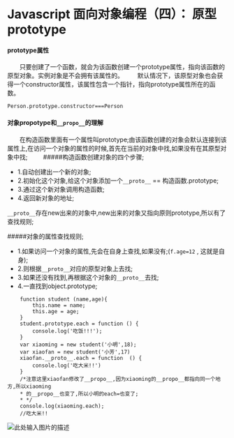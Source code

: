# Javascript 面向对象编程（四）： 原型prototype
####  prototype属性
　　只要创建了一个函数，就会为该函数创建一个prototype属性，指向该函数的原型对象。实例对象是不会拥有该属性的。
　　默认情况下，该原型对象也会获得一个constructor属性，该属性包含一个指针，指向prototype属性所在的函数。
```
Person.prototype.constructor===Person
```

#### 对象propotype和`__propo__`的理解
　　在构造函数里面有一个属性叫prototype;由该函数创建的对象会默认连接到该属性上,在访问一个对象的属性的时候,首先在当前的对象中找,如果没有在其原型对象中找;
　　
#####构造函数创建对象的四个步骤;
- 1.自动创建出一个新的对象;
- 2.初始化这个对象,给这个对象添加一个`__proto__` == 构造函数.prototype;
- 3.通过这个新对象调用构造函数;
- 4.返回新对象的地址;

`__proto__`存在new出来的对象中,new出来的对象又指向原则prototype,所以有了查找规则;

#####对象的属性查找规则;
 - 1.如果访问一个对象的属性,先会在自身上查找,如果没有;(`f.age=12` , 这就是自身);
 - 2.则根据`__proto__`对应的原型对象上去找;
 - 3.如果还没有找到,再根据这个对象的`__proto__`去找;
 - 4.一直找到object.prototype;
 
```
    function student (name,age){
        this.name = name;
        this.age = age;
    }
    student.prototype.each = function () {
        console.log('吃饭!!!');
    }
    var xiaoming = new student('小明',18);
    var xiaofan = new student('小芳',17)
    xiaofan.__proto__.each = function  () {
        console.log('吃大米!!')
    }
    /*注意这里xiaofan修改了__propo__,因为xiaoming的__propo__都指向同一个地方,所以xiaoming
    * 的__propo__也变了,所以小明的each=也变了;
    * */
    console.log(xiaoming.each);
    //吃大米!!
```

![此处输入图片的描述][1]


  [1]: https://ooo.0o0.ooo/2017/06/14/5940d8d361007.png